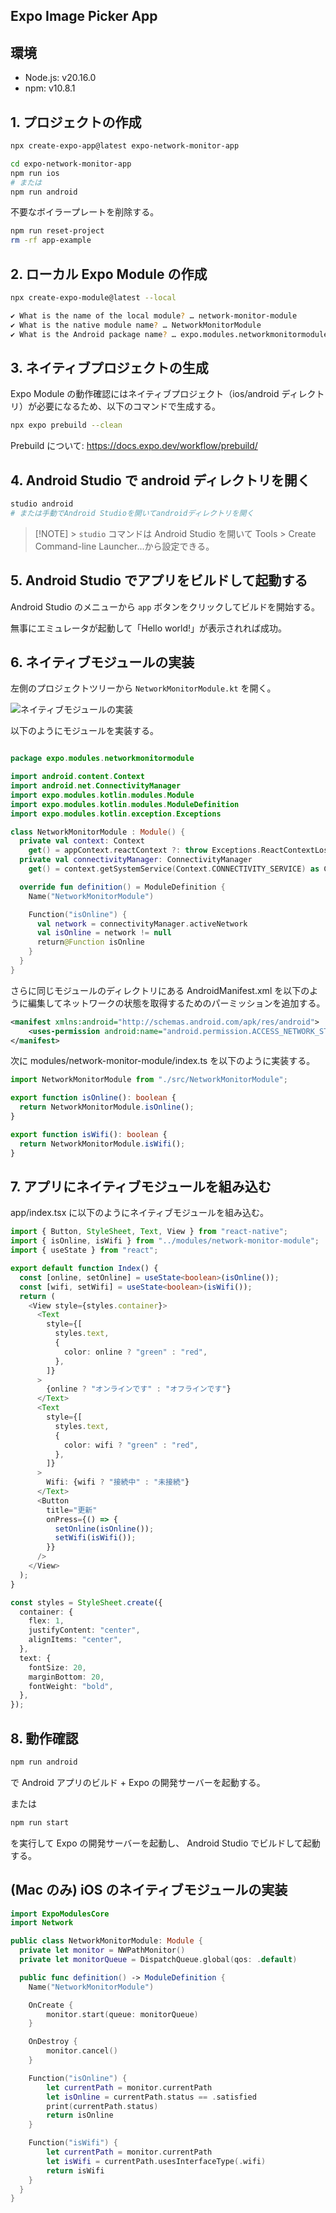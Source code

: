 ## Expo Image Picker App

## 環境

- Node.js: v20.16.0
- npm: v10.8.1

## 1. プロジェクトの作成

```bash
npx create-expo-app@latest expo-network-monitor-app
```

```bash
cd expo-network-monitor-app
npm run ios
# または
npm run android
```

不要なボイラープレートを削除する。

```bash
npm run reset-project
rm -rf app-example
```

## 2. ローカル Expo Module の作成

```bash
npx create-expo-module@latest --local

✔ What is the name of the local module? … network-monitor-module
✔ What is the native module name? … NetworkMonitorModule
✔ What is the Android package name? … expo.modules.networkmonitormodule
```

## 3. ネイティブプロジェクトの生成

Expo Module の動作確認にはネイティブプロジェクト（ios/android ディレクトリ）が必要になるため、以下のコマンドで生成する。

```bash
npx expo prebuild --clean
```

Prebuild について: https://docs.expo.dev/workflow/prebuild/

## 4. Android Studio で android ディレクトリを開く

```bash
studio android
# または手動でAndroid Studioを開いてandroidディレクトリを開く
```

> [!NOTE] > `studio` コマンドは Android Studio を開いて Tools > Create Command-line Launcher...から設定できる。

## 5. Android Studio でアプリをビルドして起動する

Android Studio のメニューから `app` ボタンをクリックしてビルドを開始する。

無事にエミュレータが起動して「Hello world!」が表示されれば成功。

## 6. ネイティブモジュールの実装

左側のプロジェクトツリーから `NetworkMonitorModule.kt` を開く。

![ネイティブモジュールの実装](images/open-module-in-android-studio.png)

以下のようにモジュールを実装する。

```kotlin

package expo.modules.networkmonitormodule

import android.content.Context
import android.net.ConnectivityManager
import expo.modules.kotlin.modules.Module
import expo.modules.kotlin.modules.ModuleDefinition
import expo.modules.kotlin.exception.Exceptions

class NetworkMonitorModule : Module() {
  private val context: Context
    get() = appContext.reactContext ?: throw Exceptions.ReactContextLost()
  private val connectivityManager: ConnectivityManager
    get() = context.getSystemService(Context.CONNECTIVITY_SERVICE) as ConnectivityManager

  override fun definition() = ModuleDefinition {
    Name("NetworkMonitorModule")

    Function("isOnline") {
      val network = connectivityManager.activeNetwork
      val isOnline = network != null
      return@Function isOnline
    }
  }
}

```

さらに同じモジュールのディレクトリにある AndroidManifest.xml を以下のように編集してネットワークの状態を取得するためのパーミッションを追加する。

```xml
<manifest xmlns:android="http://schemas.android.com/apk/res/android">
    <uses-permission android:name="android.permission.ACCESS_NETWORK_STATE" />
</manifest>

```

次に modules/network-monitor-module/index.ts を以下のように実装する。

```typescript
import NetworkMonitorModule from "./src/NetworkMonitorModule";

export function isOnline(): boolean {
  return NetworkMonitorModule.isOnline();
}

export function isWifi(): boolean {
  return NetworkMonitorModule.isWifi();
}
```

## 7. アプリにネイティブモジュールを組み込む

app/index.tsx に以下のようにネイティブモジュールを組み込む。

```typescript
import { Button, StyleSheet, Text, View } from "react-native";
import { isOnline, isWifi } from "../modules/network-monitor-module";
import { useState } from "react";

export default function Index() {
  const [online, setOnline] = useState<boolean>(isOnline());
  const [wifi, setWifi] = useState<boolean>(isWifi());
  return (
    <View style={styles.container}>
      <Text
        style={[
          styles.text,
          {
            color: online ? "green" : "red",
          },
        ]}
      >
        {online ? "オンラインです" : "オフラインです"}
      </Text>
      <Text
        style={[
          styles.text,
          {
            color: wifi ? "green" : "red",
          },
        ]}
      >
        Wifi: {wifi ? "接続中" : "未接続"}
      </Text>
      <Button
        title="更新"
        onPress={() => {
          setOnline(isOnline());
          setWifi(isWifi());
        }}
      />
    </View>
  );
}

const styles = StyleSheet.create({
  container: {
    flex: 1,
    justifyContent: "center",
    alignItems: "center",
  },
  text: {
    fontSize: 20,
    marginBottom: 20,
    fontWeight: "bold",
  },
});
```

## 8. 動作確認

```bash
npm run android
```

で Android アプリのビルド + Expo の開発サーバーを起動する。

または

```bash
npm run start
```

を実行して Expo の開発サーバーを起動し、
Android Studio でビルドして起動する。

## (Mac のみ) iOS のネイティブモジュールの実装

```swift
import ExpoModulesCore
import Network

public class NetworkMonitorModule: Module {
  private let monitor = NWPathMonitor()
  private let monitorQueue = DispatchQueue.global(qos: .default)

  public func definition() -> ModuleDefinition {
    Name("NetworkMonitorModule")

    OnCreate {
        monitor.start(queue: monitorQueue)
    }

    OnDestroy {
        monitor.cancel()
    }

    Function("isOnline") {
        let currentPath = monitor.currentPath
        let isOnline = currentPath.status == .satisfied
        print(currentPath.status)
        return isOnline
    }

    Function("isWifi") {
        let currentPath = monitor.currentPath
        let isWifi = currentPath.usesInterfaceType(.wifi)
        return isWifi
    }
  }
}
```
